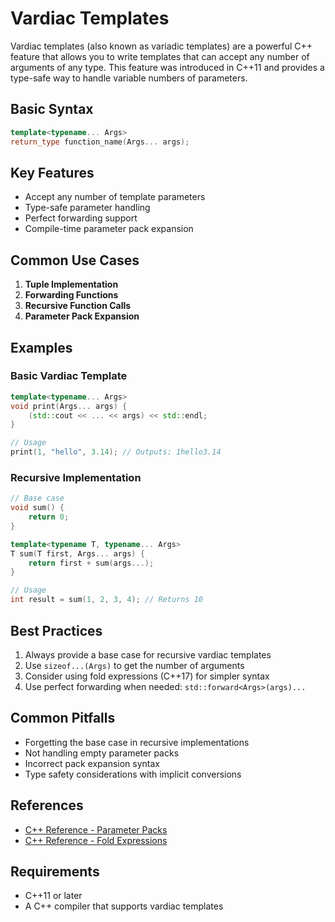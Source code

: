 # Vardiac Templates

Vardiac templates (also known as variadic templates) are a powerful C++ feature that allows you to write templates that can accept any number of arguments of any type. This feature was introduced in C++11 and provides a type-safe way to handle variable numbers of parameters.

## Basic Syntax

```cpp
template<typename... Args>
return_type function_name(Args... args);
```

## Key Features

- Accept any number of template parameters
- Type-safe parameter handling
- Perfect forwarding support
- Compile-time parameter pack expansion

## Common Use Cases

1. **Tuple Implementation**
2. **Forwarding Functions**
3. **Recursive Function Calls**
4. **Parameter Pack Expansion**

## Examples

### Basic Vardiac Template

```cpp
template<typename... Args>
void print(Args... args) {
    (std::cout << ... << args) << std::endl;
}

// Usage
print(1, "hello", 3.14); // Outputs: 1hello3.14
```

### Recursive Implementation

```cpp
// Base case
void sum() {
    return 0;
}

template<typename T, typename... Args>
T sum(T first, Args... args) {
    return first + sum(args...);
}

// Usage
int result = sum(1, 2, 3, 4); // Returns 10
```

## Best Practices

1. Always provide a base case for recursive vardiac templates
2. Use `sizeof...(Args)` to get the number of arguments
3. Consider using fold expressions (C++17) for simpler syntax
4. Use perfect forwarding when needed: `std::forward<Args>(args)...`

## Common Pitfalls

- Forgetting the base case in recursive implementations
- Not handling empty parameter packs
- Incorrect pack expansion syntax
- Type safety considerations with implicit conversions

## References

- [C++ Reference - Parameter Packs](https://en.cppreference.com/w/cpp/language/parameter_pack)
- [C++ Reference - Fold Expressions](https://en.cppreference.com/w/cpp/language/fold)

## Requirements

- C++11 or later
- A C++ compiler that supports vardiac templates

